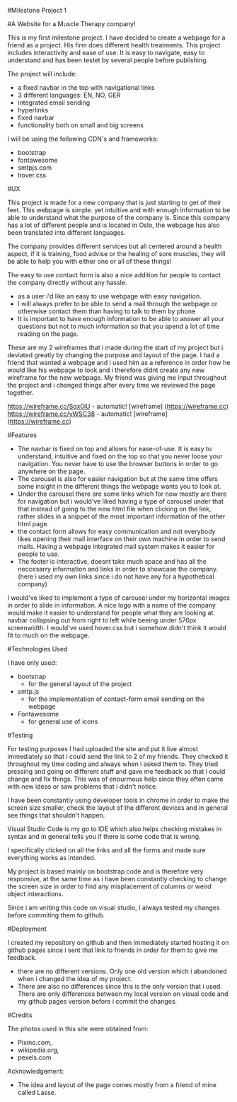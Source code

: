 #Milestone Project 1

#A Website for a Muscle Therapy company!


This is my first milestone project. I have decided to create a webpage for a friend as a project. His firm does different health treatments.
This project includes interactivity and ease of use. It is easy to navigate, easy to understand and has been testet by several people before publishing.

The project will include:
* a fixed navbar in the top with navigational links
* 3 different languages: EN, NO, GER
* integrated email sending
* hyperlinks
* fixed navbar
* functionality both on small and big screens

I will be using the following CDN's and frameworks:
- bootstrap
- fontawesome
- smtpjs.com
- hover.css

#UX

This project is made for a new company that is just starting to get of their feet. This webpage is simple. yet intuitive and with enough information to be able to understand what the purpose of the company is. Since this company has a lot of different people and is located in Oslo, the webpage has also been translated into different languages. 

The company provides different services but all centered around a health aspect, if it is training, food advise or the healing of sore muscles, they will be able to help you with either one or all of these things!

The easy to use contact form is also a nice addition for people to contact the company directly without any hassle.

* as a user i'd like an easy to use webpage with easy navigation.
* I will always prefer to be able to send a mail through the webpage or otherwise contact them than having to talk to them by phone
* It is important to have enough information to be able to answer all your questions but not to much information so that you spend a lot of time reading on the page.


These are my 2 wireframes that i made during the start of my project but i deviated greatly by changing the purpose and layout of the page. I had a friend that wanted a webpage and i used him as a reference in order how he would like his webpage to look and i therefore didnt create any new wireframe for the new webpage. My friend was giving me input throughout the project and i changed things after every time we reviewed the page together.

https://wireframe.cc/Sqx0iU - automatic! [wireframe] (https://wireframe.cc)
https://wireframe.cc/yWSC38 - automatic! [wireframe] (https://wireframe.cc)

#Features

* The navbar is fixed on top and allows for ease-of-use. It is easy to understand, intuitive and fixed on the top so that you never loose your navigation. You never have to use the browser buttons in order to go anywhere on the page.
* The carousel is also for easier navigation but at the same time offers some insight in the different things the webpage wants you to look at.
* Under the carousel there are some links which for now mostly are there for navigation but i would've liked having a type of carousel under that that instead of going to the new html file when clicking on the link, rather slides in a snippet of the most important information of the other html page.
* the contact form allows for easy communication and not everybody likes opening their mail interface on their own machine in order to send mails. Having a webpage integrated mail system makes it easier for people to use.
* The footer is interactive, doesnt take much space and has all the neccesarry information and links in order to showcase the company. (here i used my own links since i do not have any for a hypothetical company)

I would've liked to implement a type of carousel under my horizontal images in order to slide in information.
A nice logo with a name of the company would make it easier to understand for people what they are looking at.
navbar collapsing out from right to left while beeing under 576px screenwidth.
I would've used hover.css but i somehow didn't think it would fit to much on the webpage.

#Technologies Used

I have only used:
* bootstrap
    * for the general layout of the project
* smtp.js
    * for the implementation of contact-form email sending on the webpage
* Fontawesome
    * for general use of icons

#Testing

For testing purposes I had uploaded the site and put it live almost immediately so that i could send the link to 2 of my friends. They checked it throughout my time coding and always when i asked them to. They tried pressing and going on different stuff and gave me feedback so that i could change and fix things. This was of enourmous help since they often came with new ideas or saw problems that i didn't notice.

I have been constantly using developer tools in chrome in order to make the screen size smaller, check the layout of the different devices and in general see things that shouldn't happen.

Visual Studio Code is my go to IDE which also helps checking mistakes in syntax and in general tells you if there is some code that is wrong.

I specifically clicked on all the links and all the forms and made sure everything works as intended.

My project is based mainly on bootstrap code and is therefore very responsive, at the same time as i have been constantly checking to change the screen size in order to find any misplacement of columns or weird object interactions.

Since i am writing this code on visual studio, I always tested my changes before commiting them to github.

#Deployment

I created my repository on github and then immediately started hosting it on github pages since i sent that link to friends in order for them to give me feedback.

* there are no different versions. Only one old version which i abandoned when i changed the idea of my project.
* There are also no differences since this is the only version that i used. There are only differences between my local version on visual code and my github pages version before i commit the changes.

#Credits

The photos used in this site were obtained from:

* Pixino.com, 
* wikipedia.org,
* pexels.com

Acknowledgement: 
- The idea and layout of the page comes mostly from a friend of mine called Lasse.
